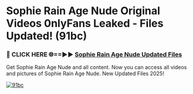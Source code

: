 # Sophie Rain Age Nude Original Videos 0nlyFans Leaked - Files Updated! (91bc)

<h3>🔴 CLICK HERE 🌐==►► <a href="https://tinyurl.com/5h6xmrr3" rel="nofollow">Sophie Rain Age Nude Updated Files</a></h3>

Get Sophie Rain Age Nude and all content. Now you can access all videos and pictures of Sophie Rain Age Nude. New Updated Files 2025!

[![91bc](https://i.imgur.com/KVD873Z.gif)](https://tinyurl.com/5h6xmrr3)
